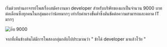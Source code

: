 เริ่มด้วยท่านอาจารย์โพสเรื่องสมัครงานหา developer สำหรับบริษัทของแกเป็นจำนวน 9000 บาทต่อเดือนซึ่งทุกคนในกลุ่มมองว่าน้อยมากๆ เท่ากับค่าแรงขั้นต่ำซึ่งมันขัดต่อความสามารถและตลาด IT มากๆ

![อ๊บ 9000 ](https://i.imgur.com/WVnjCFa.png)

จากที่เห็นข้างต้นได้มีการโพสลงกลุ่มกลับไปประมาณว่า " ข้าได้ developer มาแล้วโว้ย "
